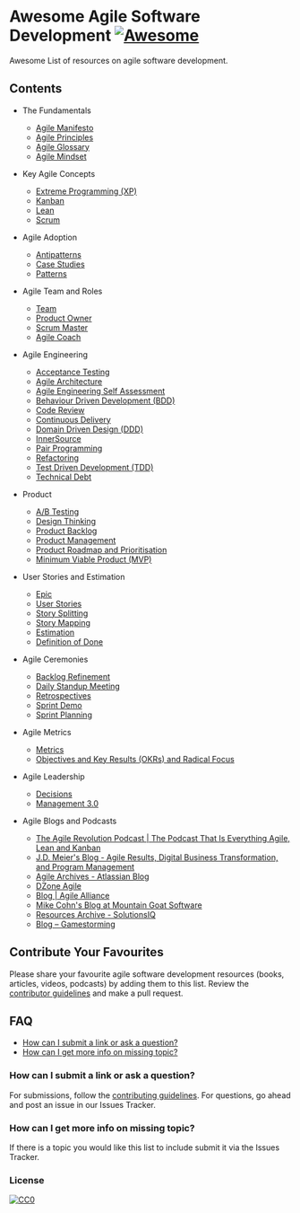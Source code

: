 # Awesome Agile Software Development [![Awesome](https://cdn.rawgit.com/sindresorhus/awesome/d7305f38d29fed78fa85652e3a63e154dd8e8829/media/badge.svg)](https://github.com/sindresorhus/awesome)

Awesome List of resources on agile software development.


## Contents
- The Fundamentals
    - [Agile Manifesto](http://agilemanifesto.org/)
    - [Agile Principles](https://www.agilealliance.org/agile101/12-principles-behind-the-agile-manifesto/)
    - [Agile Glossary](https://www.solutionsiq.com/agile-glossary/)
    - [Agile Mindset](https://www.cio.com.au/article/609763/more-agile-need-mindsets-change/)

- Key Agile Concepts
    - [Extreme Programming (XP)](Extreme-Programming-XP.md)
    - [Kanban](Kanban.md)
    - [Lean](Lean.md)
    - [Scrum](Scrum.md)
    
- Agile Adoption
    - [Antipatterns](Antipatterns.md)
    - [Case Studies](Case-Studies.md)
    - [Patterns](Agile-Adoption-Patterns.md)

- Agile Team and Roles
    - [Team](Team.md)
    - [Product Owner](Product-Owner.md)
    - [Scrum Master](Scrum-Master.md)
    - [Agile Coach](Agile-Coach.md)

- Agile Engineering
    - [Acceptance Testing](Acceptance-Testing.md)
    - [Agile Architecture](https://www.youtube.com/watch?v=VjKYO6DP3fo&t=12s)
    - [Agile Engineering Self Assessment](http://wall-skills.com/2016/agile-engineering-self-assessment/)
    - [Behaviour Driven Development (BDD)](Behaviour-Driven-Development-BDD.md)
    - [Code Review](Code-Review.md)
    - [Continuous Delivery](Continuous-Delivery.md)
    - [Domain Driven Design (DDD)](Domain-Driven-Design-DDD.md)
    - [InnerSource](InnerSource.md)
    - [Pair Programming](Pair-Programming.md)
    - [Refactoring](Refactoring.md)
    - [Test Driven Development (TDD)](Test-Driven-Development-TDD.md)
    - [Technical Debt](Technical-Debt.md)

- Product
    - [A/B Testing](A-B-Testing.md)
    - [Design Thinking](Design-Thinking.md)
    - [Product Backlog](Product-Backlog.md)
    - [Product Management](Product-Management.md)
    - [Product Roadmap and Prioritisation](Product-Roadmap-And-Prioritisation.md)    
    - [Minimum Viable Product (MVP)](Minimum-Viable-Product-MVP.md)

- User Stories and Estimation
    - [Epic](Epic.md)
    - [User Stories](User-Stories.md)
    - [Story Splitting](Story-Splitting.md)
    - [Story Mapping](Story-Mapping.md)
    - [Estimation](Estimation.md)
    - [Definition of Done](Definition-of-Done.md)

- Agile Ceremonies
    - [Backlog Refinement](Backlog-Refinement.md)
    - [Daily Standup Meeting](Daily-Standup-Meeting.md)
    - [Retrospectives](Retrospectives.md)
    - [Sprint Demo](Sprint-Demo.md)
    - [Sprint Planning](Sprint-Planning.md)
    
- Agile Metrics
    - [Metrics](Metrics.md)
    - [Objectives and Key Results (OKRs) and Radical Focus](Objectives-and-Key-Results-OKRs.md)

- Agile Leadership
    - [Decisions](Decisions.md)
    - [Management 3.0](Management-3.0.md)

- Agile Blogs and Podcasts
    - [The Agile Revolution Podcast | The Podcast That Is Everything Agile, Lean and Kanban](https://theagilerevolution.com/)
    - [J.D. Meier's Blog - Agile Results, Digital Business Transformation, and Program Management](https://blogs.msdn.microsoft.com/jmeier/)
    - [Agile Archives - Atlassian Blog](https://www.atlassian.com/blog/agile)
    - [DZone Agile](https://dzone.com/agile-methodology-training-tools-news)
    - [Blog | Agile Alliance](https://www.agilealliance.org/community/blog/)
    - [Mike Cohn's Blog at Mountain Goat Software](https://www.mountaingoatsoftware.com/blog)
    - [Resources Archive - SolutionsIQ](https://www.solutionsiq.com/resource/)
    - [Blog – Gamestorming](http://gamestorming.com/blog/)


## Contribute Your Favourites
Please share your favourite agile software development resources (books, articles, videos, podcasts) by adding them to this list. Review the [contributor guidelines](CONTRIBUTING.md) and make a pull request.

## FAQ
- [How can I submit a link or ask a question?](#how-can-i-submit-a-link-or-ask-a-question)
- [How can I get more info on missing topic?](#how-can-i-get-more-info-on-missing-topic)

### How can I submit a link or ask a question?
For submissions, follow the [contributing guidelines](CONTRIBUTING.md). For questions, go ahead and post an issue in our Issues Tracker.

### How can I get more info on missing topic?
If there is a topic you would like this list to include submit it via the Issues Tracker.


### License

[![CC0](http://mirrors.creativecommons.org/presskit/buttons/88x31/svg/cc-zero.svg)](https://creativecommons.org/publicdomain/zero/1.0/)
